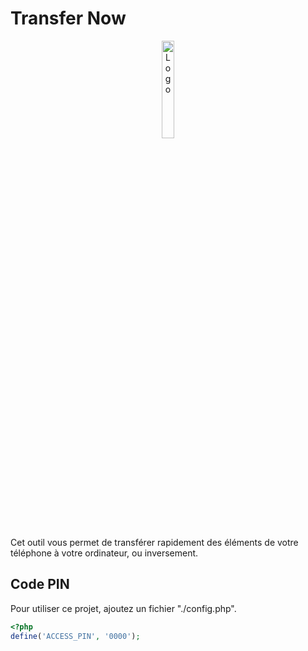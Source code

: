 # Transfer Now

<p align="center">
    <img src="https://tnow.hlly.fr/assets/logo.png" width="20%" alt="Logo">
</p>

Cet outil vous permet de transférer rapidement des éléments de votre téléphone à votre ordinateur, ou inversement.

## Code PIN

Pour utiliser ce projet, ajoutez un fichier "./config.php".

```php
<?php
define('ACCESS_PIN', '0000');
```